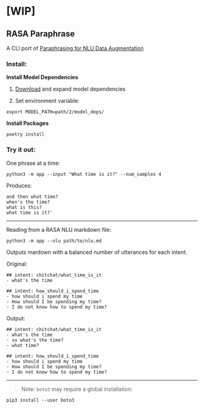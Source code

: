 # [WIP]

## RASA Paraphrase

A CLI port of [Paraphrasing for NLU Data Augmentation](https://forum.rasa.com/t/paraphrasing-for-nlu-data-augmentation-experimental/27744/1)

### Install:

**Install Model Dependencies**

1. [Download](https://paraphrase-model.nyc3.digitaloceanspaces.com/model_deps.zip) and expand model dependencies

1. Set environment variable:
```
export MODEL_PATH=path/2/model_deps/
```


**Install Packages**

```
poetry install
```

### Try it out:

One phrase at a time:
```
python3 -m app --input "What time is it?" --num_samples 4
```

Produces:
```
and then what time?
when's the time?
what is this?
what time is it?'
```

---

Reading from a RASA NLU markdown file:

```
python3 -m app --nlu path/to/nlu.md
```

Outputs mardown with a balanced number of utterances for each intent.

Original:
```
## intent: chitchat/what_time_is_it
- what's the time

## intent: how_should_i_spend_time
- how should i spend my time
- How should I be spending my time?
- I do not know how to spend my time?
```

Output:
```
## intent: chitchat/what_time_is_it
- what's the time
- so what's the time?
- what time?

## intent: how_should_i_spend_time
- how should i spend my time
- How should I be spending my time?
- I do not know how to spend my time?
```

---

> Note: `boto3` may require a global installation:
```
pip3 install --user boto3
```
